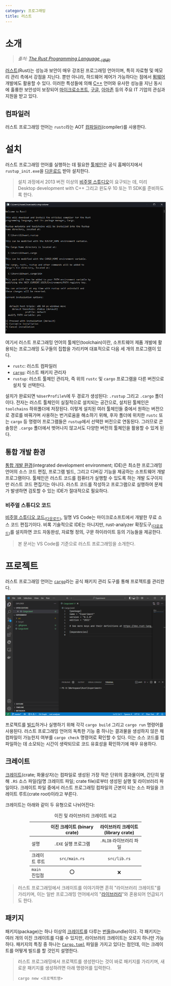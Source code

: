 ```yaml
---
category: 프로그래밍
title: 러스트
---
```

# 소개
> *출처: [The Rust Programming Language <sub>(영문)</sub>](https://doc.rust-lang.org/book/)*

[러스트](https://www.rust-lang.org/)(Rust)는 성능과 보안이 매우 강조된 프로그래밍 언어이며, 특히 자료형 및 메모리 관리 측에서 강점을 지닌다. 뿐만 아니라, 하드웨어 제어가 가능하다는 점에서 [펌웨어](https://ko.wikipedia.org/wiki/펌웨어) 개발에도 활용할 수 있다. 이러한 특성들에 의해 [C++](ko.Cpp.md) 언어와 유사한 성능을 지닌 동시에 훌륭한 보안성이 보장되어 [마이크로소프트](https://www.microsoft.com/), [구글](https://www.google.com/), [아마존](https://www.amazon.com/) 등의 주요 IT 기업의 관심과 지원을 받고 있다.

## 컴파일러
러스트 프로그래밍 언어는 `rustc`라는 AOT [컴파일러](ko.Compiler.md)(compiler)를 사용한다. 

# 설치
러스트 프로그래밍 언어를 실행하는 데 필요한 [툴체인](https://ko.wikipedia.org/wiki/툴체인)은 공식 홈페이지에서 `rustup_init.exe`을 [다운로드](https://www.rust-lang.org/tools/install) 받아 설치한다.

> 설치 과정에서 2013 버전 이상의 [비주얼 스튜디오](https://visualstudio.microsoft.com/downloads/)이 요구되는 데, 미리 Desktop development with C++ 그리고 윈도우 10 또는 11 SDK를 준비하도록 한다.

![<code>rustup_init.exe</code> 시작 화면](./images/rustup_init_setup.png)

여기서 러스트 프로그래밍 언어의 툴체인(toolchain)이란, 소프트웨어 제품 개발에 활용되는 프로그래밍 도구들의 집합을 가리키며 대표적으로 다음 세 개의 프로그램이 있다.

* `rustc`: 러스트 컴파일러
* [`cargo`](https://doc.rust-lang.org/rust-by-example/cargo.html): 러스트 패키지 관리자
* `rustup`: 러스트 툴체인 관리자, 즉 위의 `rustc` 및 `cargo` 프로그램을 다른 버전으로 설치 및 선택한다.

설치가 완료되면 `%UserProfile%`에 두 경로가 생성된다: `.rustup` 그리고 `.cargo` 폴더이다. 전자는 러스트 툴체인이 실질적으로 설치되는 공간으로, 설치된 툴체인은 `toolchains` 하위폴더에 저장된다. 이렇게 설치된 여러 툴체인들 중에서 원하는 버전으로 경로를 바꿔가며 사용하는 번거로움을 해소하기 위해, 후자 폴더에 위치한 `rustc` 또는 `cargo` 등 명령어 프로그램들은 `rustup`에서 선택한 버전으로 연동된다. 그러므로 콘솔창은 `.cargo` 폴더에서 벗어나지 않고서도 다양한 버전의 툴체인을 활용할 수 있게 된다.

## 통합 개발 환경
[통합 개발 환경](https://ko.wikipedia.org/wiki/통합_개발_환경)(integrated development environment; IDE)은 최소한 프로그래밍 언어의 소스 코드 편집, 프로그램 빌드, 그리고 디버깅 기능을 제공하는 소프트웨어 개발 프로그램이다. 툴체인은 러스트 코드를 컴퓨터가 실행할 수 있도록 하는 개발 도구이지만 러스트 코드 편집기는 아니다. 러스트 코드를 작성하고 프로그램으로 실행하여 문제가 발생하면 검토할 수 있는 IDE가 절대적으로 필요하다.

### 비주얼 스튜디오 코드
[비주얼 스튜디오 코드](https://ko.wikipedia.org/wiki/비주얼_스튜디오_코드)<sub>([다운로드](https://code.visualstudio.com/download))</sub>, 일명 VS Code는 마이크로소프트에서 개발한 무료 소스 코드 편집기이다. 비록 기술적으로 IDE는 아니지만, rust-analyzer 확장도구<sub>([다운로드](https://marketplace.visualstudio.com/items?itemName=rust-lang.rust-analyzer))</sub>를 설치하면 코드 자동완성, 자료형 정의, 구문 하이라이트 등의 기능들을 제공한다.

> 본 문서는 VS Code를 기준으로 러스트 프로그래밍을 소개한다.

# 프로젝트
러스트 프로그래밍 언어는 [`cargo`](https://doc.rust-lang.org/rust-by-example/cargo.html)라는 공식 패키지 관리 도구를 통해 프로젝트를 관리한다.

![VS Code에서 러스트 프로그래밍의 프로젝트](./images/vscode_rust_toml.png)

프로젝트를 [빌드](https://ko.wikipedia.org/wiki/소프트웨어_빌드)하거나 실행하기 위해 각각 `cargo build` 그리고 `cargo run` 명령어를 사용된다. 러스트 프로그래밍 언어의 독특한 기능 중 하나는 결과물을 생성하지 않은 채 컴파일이 가능한지 여부를 `cargo check` 명령어로 확인할 수 있다. 이는 소스 코드를 컴파일하는 데 소모되는 시간이 생략되므로 코드 유효성을 확인하기에 매우 유용하다.

## 크레이트
[크레이트](https://doc.rust-lang.org/rust-by-example/crates.html)(crate; 화물상자)는 컴파일로 생성된 가장 작은 단위의 결과물이며, 간단히 말해 `.RS` 소스 파일(일명 크레이트 파일; crate file)로부터 생성된 실행 및 라이브러리 파일이다. 크레이트 파일 중에서 러스트 프로그래밍 컴파일의 근본이 되는 소스 파일을 크레이트 루트(crate root)이라고 부른다.

크레이트는 아래와 같이 두 유형으로 나뉘어진다:

<table style="width: 70%; margin: auto;">
<caption style="caption-side: top;">이진 및 라이브러리 크레이트 비교</caption>
<colgroup><col style="width: 16%;"/><col style="width: 44%;"/><col style="width: 44%;"/></colgroup>
<thead><tr><th></th><th style="text-align: center;">이진 크레이트 (binary crate)</th><th style="text-align: center;">라이브러리 크레이트 (library crate)</th></tr></thead>
<tbody><td>설명</td><td style="text-align: center;"><code>.EXE</code> 실행 프로그램</td><td style="text-align: center;"><code>.RLIB</code> 라이브러리 파일</td></tbody>
<tbody><td>크레이트 루트</td><td style="text-align: center;"><code>src/main.rs</code></td><td style="text-align: center;"><code>src/lib.rs</code></td></tbody>
<tbody><td><code>main</code> 진입점</td><td style="text-align: center;">⭕</td><td style="text-align: center;">❌</td></tbody>
</table>

> 러스트 프로그래밍에서 크레이트를 이야기하면 흔히 "라이브러리 크레이트"를 가리키며, 이는 일반 프로그래밍 언어에서의 "[라이브러리](ko.C.md#라이브러리)"와 혼용되어 언급되기도 한다.

## 패키지
패키지(package)는 하나 이상의 [크레이트](#크레이트)를 다루는 [번들](https://en.wikipedia.org/wiki/Product_bundling#Software)(bundle)이다. 각 패키지는 여러 개의 이진 크레이트를 다룰 수 있지만, 라이브러리 크레이트는 오로지 하나만 가능하다. 패키지의 특징 중 하나는 [`Cargo.toml`](#cargotoml) 파일을 가지고 있다는 점인데, 이는 크레이트를 어떻게 빌드를 할 것인지 설명한다.

> 러스트 프로그래밍에서 프로젝트를 생성한다는 것이 바로 패키지를 가리키며, 새로운 패키지를 생성하려면 아래 명령어를 입력한다.
> 
> ```terminal
> cargo new <프로젝트명>
> ```

